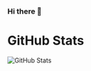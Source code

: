 ### Hi there 👋

<!--
**Kumaken/Kumaken** is a ✨ _special_ ✨ repository because its `README.md` (this file) appears on your GitHub profile.

Here are some ideas to get you started:

- 🔭 I’m currently working on ...
- 🌱 I’m currently learning ...
- 👯 I’m looking to collaborate on ...
- 🤔 I’m looking for help with ...
- 💬 Ask me about ...
- 📫 How to reach me: ...
- 😄 Pronouns: ...
- ⚡ Fun fact: ...
-->

<h1>GitHub Stats</h1>
<p><img src="https://github-readme-stats.vercel.app/api?username=Kumaken&amp;show_icons=true" alt="GitHub Stats"></p>
